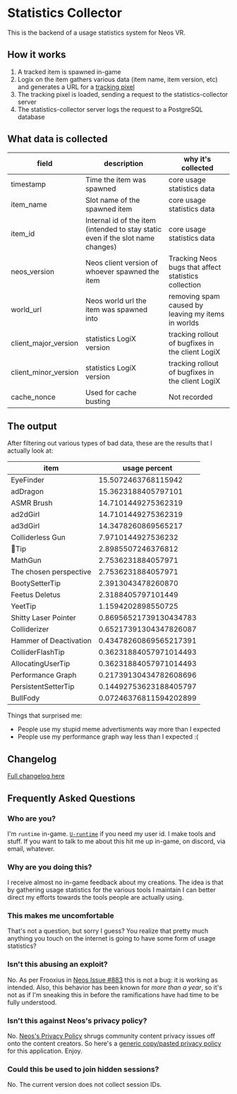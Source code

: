 # Statistics Collector

This is the backend of a usage statistics system for Neos VR.

## How it works

1. A tracked item is spawned in-game
2. Logix on the item gathers various data (item name, item version, etc) and generates a URL for a [tracking pixel](https://en.wikipedia.org/wiki/Web_beacon)
3. The tracking pixel is loaded, sending a request to the statistics-collector server
4. The statistics-collector server logs the request to a PostgreSQL database

## What data is collected
| field                 | description | why it's collected |
| --------------------- | ----------- | ------------------ |
| timestamp             | Time the item was spawned | core usage statistics data |
| item_name             | Slot name of the spawned item | core usage statistics data |
| item_id               | Internal id of the item (intended to stay static even if the slot name changes) | core usage statistics data |
| neos_version          | Neos client version of whoever spawned the item | Tracking Neos bugs that affect statistics collection |
| world_url             | Neos world url the item was spawned into | removing spam caused by leaving my items in worlds |
| client_major_version  | statistics LogiX version | tracking rollout of bugfixes in the client LogiX |
| client_minor_version  | statistics LogiX version | tracking rollout of bugfixes in the client LogiX |
| cache_nonce           | Used for cache busting | Not recorded |

## The output
After filtering out various types of bad data, these are the results that I actually look at:

item | usage percent
--- | ---
EyeFinder | 15.5072463768115942
adDragon | 15.3623188405797101
ASMR Brush | 14.7101449275362319
ad2dGirl | 14.7101449275362319
ad3dGirl | 14.3478260869565217
Colliderless Gun | 7.9710144927536232
👺Tip | 2.8985507246376812
MathGun | 2.7536231884057971
The chosen perspective | 2.7536231884057971
BootySetterTip | 2.3913043478260870
Feetus Deletus | 2.3188405797101449
YeetTip | 1.1594202898550725
Shitty Laser Pointer | 0.86956521739130434783
Colliderizer | 0.65217391304347826087
Hammer of Deactivation | 0.43478260869565217391
ColliderFlashTip | 0.36231884057971014493
AllocatingUserTip | 0.36231884057971014493
Performance Graph | 0.21739130434782608696
PersistentSetterTip | 0.14492753623188405797
BullFody | 0.07246376811594202899

Things that surprised me:
- People use my stupid meme advertisments way more than I expected
- People use my performance graph way less than I expected :(

## Changelog
[Full changelog here](doc/changelog.md)

## Frequently Asked Questions

### Who are you?
I'm `runtime` in-game. [`U-runtime`](https://api.neos.com/api/users/U-runtime) if you need my user id. I make tools and stuff. If you want to talk to me about this hit me up in-game, on discord, via email, whatever.

### Why are you doing this?
I receive almost no in-game feedback about my creations. The idea is that by gathering usage statistics for the various tools I maintain I can better direct my efforts towards the tools people are actually using.

### This makes me uncomfortable
That's not a question, but sorry I guess? You realize that pretty much anything you touch on the internet is going to have some form of usage statistics?

### Isn't this abusing an exploit?
No. As per Frooxius in [Neos Issue #883](https://github.com/Neos-Metaverse/NeosPublic/issues/883) this is not a bug: it is working as intended. Also, this behavior has been known for *more than a year*, so it's not as if I'm sneaking this in before the ramifications have had time to be fully understood.

### Isn't this against Neos's privacy policy?
No. [Neos's Privacy Policy](https://wiki.neos.com/Neos_Wiki:Privacy_policy#Community_Content) shrugs community content privacy issues off onto the content creators. So here's a [generic copy/pasted privacy policy](privacy_policy.html) for this application. Enjoy.

### Could this be used to join hidden sessions?
No. The current version does not collect session IDs.
